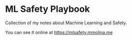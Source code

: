 # ML Safety Playbook

Collection of my notes about Machine Learning and Safety.

You can see it online at https://mlsafety.mmolina.me